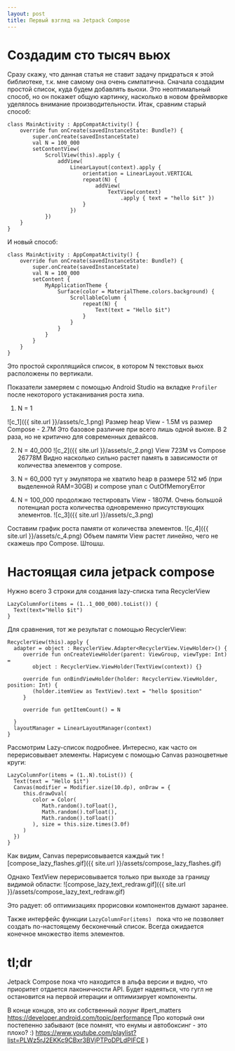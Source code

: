 ```yaml
---
layout: post
title: Первый взгляд на Jetpack Compose
---
```

# Создадим сто тысяч вьюх
Сразу скажу, что данная статья не ставит задачу придраться к этой библиотеке, т.к. мне самому она очень симпатична. 
Сначала создадим простой список, куда будем добавлять вьюхи. 
Это неоптимальный способ, но он покажет общую картинку, насколько в новом фреймворке уделялось внимание производительности.
Итак, сравним старый способ:
```
class MainActivity : AppCompatActivity() {
    override fun onCreate(savedInstanceState: Bundle?) {
        super.onCreate(savedInstanceState)
        val N = 100_000
        setContentView(
            ScrollView(this).apply {
                addView(
                    LinearLayout(context).apply {
                        orientation = LinearLayout.VERTICAL
                        repeat(N) {
                            addView(
                                TextView(context)
                                    .apply { text = "hello $it" })
                        }
                    })
            })
    }
}
```
И новый способ:
```
class MainActivity : AppCompatActivity() {
    override fun onCreate(savedInstanceState: Bundle?) {
        super.onCreate(savedInstanceState)
        val N = 100_000
        setContent {
            MyApplicationTheme {
                Surface(color = MaterialTheme.colors.background) {
                    ScrollableColumn {
                        repeat(N) {
                            Text(text = "Hello $it")
                        }
                    }
                }
            }
        }
    }
}
```
Это простой скроллящийся список, в котором N текстовых вьюх расположены по вертикали.

Показатели замеряем с помощью Android Studio на вкладке `Profiler` после некоторого устаканивания роста хипа.
1. N = 1

![c_1]({{ site.url }}/assets/c_1.png)
Размер heap View - 1.5M vs размер Compose - 2.7M
Это базовое различие при всего лишь одной вьюхе. В 2 раза, но не критично для современных девайсов.

2. N = 40_000
![c_2]({{ site.url }}/assets/c_2.png)
View 723M vs Compose 26778M
Видно насколько сильно растет память в зависимости от количества элементов у compose.

3. N = 60_000 тут у эмулятора не хватило heap в размере 512 мб (при выделенной RAM=30GB) и compose упал с OutOfMemoryError

4. N = 100_000 продолжаю тестировать View - 1807М. Очень большой потенциал роста количества одновременно присутствующих элементов.
![c_3]({{ site.url }}/assets/c_3.png)

Составим график роста памяти от количества элементов.
![c_4]({{ site.url }}/assets/c_4.png)
Объем памяти View растет линейно, чего не скажешь про Compose. Штошш.

# Настоящая сила jetpack compose

Нужно всего 3 строки для создания lazy-списка типа RecyclerView

```
LazyColumnFor(items = (1..1_000_000).toList()) {
  Text(text="Hello $it")
}
```
Для сравнения, тот же результат с помощью RecyclerView:
```
RecyclerView(this).apply {
  adapter = object : RecyclerView.Adapter<RecyclerView.ViewHolder>() {
     override fun onCreateViewHolder(parent: ViewGroup, viewType: Int) =
        object : RecyclerView.ViewHolder(TextView(context)) {}

     override fun onBindViewHolder(holder: RecyclerView.ViewHolder, position: Int) {
        (holder.itemView as TextView).text = "hello $position"
     }

     override fun getItemCount() = N

  }
  layoutManager = LinearLayoutManager(context)
}

```

Рассмотрим Lazy-список подробнее. 
Интересно, как часто он перерисовывает элементы. 
Нарисуем с помощью Canvas разноцветные круги:

```
LazyColumnFor(items = (1..N).toList()) {
  Text(text = "Hello $it")
  Canvas(modifier = Modifier.size(10.dp), onDraw = {
     this.drawOval(
        color = Color(
           Math.random().toFloat(),
           Math.random().toFloat(),
           Math.random().toFloat()
        ), size = this.size.times(3.0f)
     )
  })
}

```

Как видим, Canvas перерисовывается каждый тик
![compose_lazy_flashes.gif]({{ site.url }}/assets/compose_lazy_flashes.gif)

Однако TextView перерисовывается только при выходе за границу видимой области:
![compose_lazy_text_redraw.gif]({{ site.url }}/assets/compose_lazy_text_redraw.gif)


Это радует: об оптимизациях прорисовки компонентов думают заранее.

Также интерфейс функции `LazyColumnFor(items) ` пока что не позволяет создать по-настоящему бесконечный список. Всегда ожидается конечное множество items элементов.

# tl;dr
Jetpack Compose пока что находится в альфа версии и видно, что приоритет отдается лаконичности API. Будет надеяться, что гугл не остановится на первой итерации и оптимизирует компоненты. 

В конце концов, это их собственный лозунг #pert_matters https://developer.android.com/topic/performance 
Про который они постепенно забывают (все помнят, что енумы и автобоксинг - это плохо? :) https://www.youtube.com/playlist?list=PLWz5rJ2EKKc9CBxr3BVjPTPoDPLdPIFCE )

